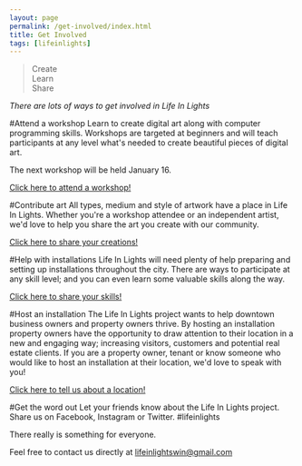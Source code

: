 ```yaml
---
layout: page
permalink: /get-involved/index.html
title: Get Involved
tags: [lifeinlights]
---
```

>Create<br>
>Learn<br>
>Share

*There are lots of ways to get involved in Life In Lights*

#Attend a workshop
Learn to create digital art along with computer programming skills. Workshops are targeted at beginners and will teach participants at any level what's needed to create beautiful pieces of digital art. 

The next workshop will be held January 16.

[Click here to attend a workshop!](http://goo.gl/forms/xwE4O0bguo)

#Contribute art
All types, medium and style of artwork have a place in Life In Lights. Whether you're a workshop attendee or an independent artist, we'd love to help you share the art you create with our community. 

[Click here to share your creations!](http://goo.gl/forms/Xyl6UHaQD5)

#Help with installations
Life In Lights will need plenty of help preparing and setting up installations throughout the city. There are ways to participate at any skill level; and you can even learn some valuable skills along the way.

[Click here to share your skills!](http://goo.gl/forms/Xyl6UHaQD5)

#Host an installation
The Life In Lights project wants to help downtown business owners and property owners thrive. By hosting an installation property owners have the opportunity to draw attention to their location in a new and engaging way; increasing visitors, customers and potential real estate clients. If you are a property owner, tenant or know someone who would like to host an installation at their location, we'd love to speak with you!

[Click here to tell us about a location!](http://goo.gl/forms/Xyl6UHaQD5)

#Get the word out
Let your friends know about the Life In Lights project. Share us on Facebook, Instagram or Twitter. #lifeinlights

There really is something for everyone.

Feel free to contact us directly at [lifeinlightswin@gmail.com](mailto:lifeinlightswin@gmail.com)
